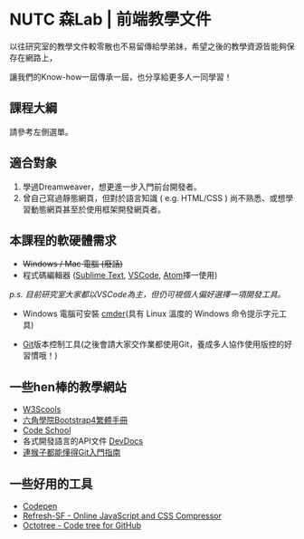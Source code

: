 # NUTC 森Lab \| 前端教學文件

以往研究室的教學文件較零散也不易留傳給學弟妹，希望之後的教學資源皆能夠保存在網路上，

讓我們的Know-how一屆傳承一屆，也分享給更多人一同學習！

## 課程大綱

請參考左側選單。

## 適合對象

1. 學過Dreamweaver，想更進一步入門前台開發者。
2. 曾自己寫過靜態網頁，但對於語言知識 \( e.g. HTML/CSS \) 尚不熟悉、或想學習動態網頁甚至於使用框架開發網頁者。

## 本課程的軟硬體需求

* ~~Windows / Mac 電腦 \(廢話\)~~
* 程式碼編輯器 \([Sublime Text](https://www.sublimetext.com/3), [VSCode](https://code.visualstudio.com/), [Atom](https://atom.io/)擇一使用\)  

_p.s. 目前研究室大家都以VSCode為主，但仍可視個人偏好選擇一項開發工具。_

* Windows 電腦可安裝 [cmder](http://cmder.net/)\(具有 Linux 溫度的 Windows 命令提示字元工具\)

* [Git](https://git-scm.com/)版本控制工具\(之後會請大家交作業都使用Git，養成多人協作使用版控的好習慣哦！\)

## 一些hen棒的教學網站

* [W3Scools](https://www.w3schools.com/)
* [六角學院Bootstrap4繁體手冊](http://bootstrap.hexschool.com/)
* [Code School](https://www.codeschool.com/)
* 各式開發語言的API文件 [DevDocs](https://devdocs.io/)
* [連猴子都能懂得Git入門指南](https://backlog.com/git-tutorial/tw/)

## 一些好用的工具

* [Codepen](https://codepen.io/)
* [Refresh-SF - Online JavaScript and CSS Compressor](http://refresh-sf.com/)
* [Octotree - Code tree for GitHub](https://chrome.google.com/webstore/detail/octotree/bkhaagjahfmjljalopjnoealnfndnagc?utm_source=chrome-app-launcher-info-dialog)



